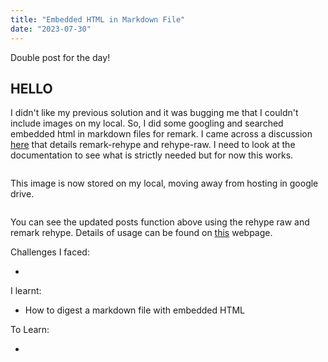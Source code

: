 ```yaml
---
title: "Embedded HTML in Markdown File"
date: "2023-07-30"
---
```


Double post for the day!

<h2>HELLO</h2>

I didn't like my previous solution and it was bugging me that I couldn't include images on my local. So, I did some googling and searched embedded html in markdown files for remark. I came across a discussion [here] that details remark-rehype and rehype-raw. I need to look at the documentation to see what is strictly needed but for now this works.

<Link href="/"><Image priority src="/images/embedded-html.JPG" height={108} width={108} alt=""/></Link>

This image is now stored on my local, moving away from hosting in google drive.

<Link href="/"><Image priority src="/images/posts-rehype-raw.JPG" height={108} width={108} alt=""/></Link>

You can see the updated posts function above using the rehype raw and remark rehype. Details of usage can be found on [this] webpage.

Challenges I faced:

-

I learnt:

- How to digest a markdown file with embedded HTML

To Learn:

-

[here]: https://github.com/remarkjs/remark-rehype/issues/8#issuecomment-309298870
[this]: https://unifiedjs.com/learn/recipe/remark-html/#how-to-properly-support-html-inside-markdown
